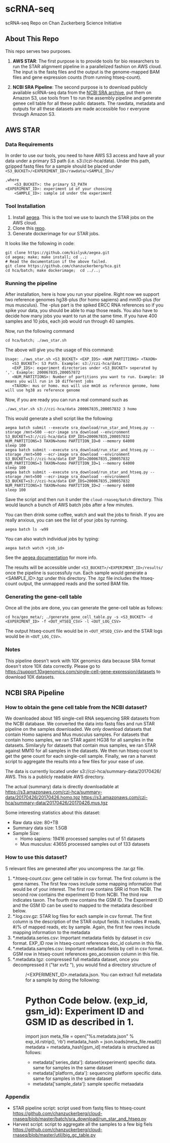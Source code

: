 # scRNA-seq
  scRNA-seq Repo on Chan Zuckerberg Science Initiative
## About This Repo
  This repo serves two purposes.

 1. **AWS STAR**: The first purpose is to provide tools for bio researchers to run the STAR alignment pipeline in a parallelized fashion on AWS cloud. The input is the fastq files and the output is the genome-mapped BAM files and gene expression counts (from running htseq-count).

 2. **NCBI SRA Pipeline**: The second purpose is to download publicly available scRNA-seq data from the [NCBI SRA archive](https://www.ncbi.nlm.nih.gov/sra), put them on Amazon S3, use tools from 1 to run the assembly pipeline and generate genee
 cell table for all these public datasets. The rawdata, metadata and outputs for all these datasets are made accessible foo
r everyone through Amazon S3.

## AWS STAR
### Data Requirements
  In order to use our tools,  you need to have AWS S3 access and have all your data under a primary S3 path (i.e. s3://czi-hca/data). Under this path, gzipped fastq files for a sample should be placed under ``` <S3_BUCKET>/<EXPERIMENT_ID>/rawdata/<SAMPLE_ID>/```

```
,where
    <S3_BUCKET>: the primary S3_PATH
<EXPERIMENT_ID>: experiment id of your choosing
    <SAMPLE_ID>: sample id under the experiment
```

### Tool Installation
 1. Install [aegea](https://github.com/kislyuk/aegea). This is the tool we use to launch the STAR jobs on the AWS cloud.
 2. Clone this [repo](https://github.com/chanzuckerberg/cloud-rnaseq).
 3. Generate dockerimage for our STAR jobs.

 It looks like the following in code:

```
git clone https://github.com/kislyuk/aegea.git
cd aegea; make; make install; cd ..;
# Read the documentation if the above failed.
git clone https://github.com/chanzuckerberg/hca.git
cd hca/batch; make dockerimage;  cd ../..;
```


### Running the pipeline
After installation, here is how you run your pipeline. Right now we support two reference genomes hg38-plus (for homo sapiens) and mm10-plus (for mus musculus). The -plus part is the spiked ERCC RNA references so if you spike your data, you should be able to map those reads. You also have to decide how many jobs you want to run at the same time. If you have 400 samples and 10 jobs, each job would run through 40 samples.

Now, run the following command

```cd hca/batch; ./aws_star.sh ```

The above will give you the usage of this command:

```
Usage: ./aws_star.sh <S3_BUCKET> <EXP_IDS> <NUM_PARTITIONS> <TAXON>
   <S3_BUCKET>: S3 Path. Example: s3://czi-hca/data
   <EXP_IDS>: experiment directories under <S3_BUCKET> seperated by ','. Example: 200067835,200057872
   <NUM_PARTITIONS>: Number of partitions you want to run. Example: 10 means you will run in 10 different jobs
   <TAXON>: mus or homo. mus will use mm10 as reference genome, homo will use hg38 as reference genome
```

Now, if you are ready you can run a real command such as

``` ./aws_star.sh s3://czi-hca/data 200067835,200057832 3 homo ```

This would generate a shell script like the following:

```
aegea batch submit --execute sra_download/run_star_and_htseq.py --storage /mnt=500 --ecr-image sra_download --environment S3_BUCKET=s3://czi-hca/data EXP_IDS=200067835,200057832 NUM_PARTITIONS=3 TAXON=homo PARTITION_ID=0 --memory 64000
sleep 100
aegea batch submit --execute sra_download/run_star_and_htseq.py --storage /mnt=500 --ecr-image sra_download --environment S3_BUCKET=s3://czi-hca/data EXP_IDS=200067835,200057832 NUM_PARTITIONS=3 TAXON=homo PARTITION_ID=1 --memory 64000
sleep 100
aegea batch submit --execute sra_download/run_star_and_htseq.py --storage /mnt=500 --ecr-image sra_download --environment S3_BUCKET=s3://czi-hca/data EXP_IDS=200067835,200057832 NUM_PARTITIONS=3 TAXON=homo PARTITION_ID=2 --memory 64000
sleep 100
```


Save the script and then run it under the ```cloud-rnaseq/batch``` directory. This would launch a bunch of AWS batch jobs after a few minutes.

You can then drink some coffee, watch and wait the jobs to finish. If you are really anxious, you can see the list of your jobs by running.  

```aegea batch ls -w99```

You can also watch individual jobs by typing:

```aegea batch watch <job_id>```

See the [aegea documentation](https://github.com/kislyuk/aegea) for more info.

The results will be accessible under ```<S3_BUCKET>/<EXPERIMENT_ID>/results/``` once the pipeline is successfuly run. Each sample would generate a <SAMPLE_ID>.tgz under this directory. The .tgz file includes the htseq-count output, the unmapped reads and the sorted BAM file.


### Generating the gene-cell table
Once all the jobs are done, you can generate the gene-cell table as follows:

```
cd hca/geo_meta/; ./generate_gene_cell_table.py -s <S3_BUCKET> -d <EXPERIMENT_ID> -f <OUT_HTSEQ_CSV> -l <OUT_LOG_CSV>

```

The output htseq-count file would be in  ```<OUT_HTSEQ_CSV>``` and the STAR logs would be in ```<OUT_LOG_CSV>```.

### Notes
  This pipeline doesn't work with 10X genomics data because SRA format doesn't store 10X data correctly. Please go to https://support.10xgenomics.com/single-cell-gene-expression/datasets to download 10X datasets.

## NCBI SRA Pipeline

### How to obtain the gene cell table from the NCBI dataset?

We downloaded about 185 single-cell RNA sequencing SRR datasets from the NCBI database. We converted the data into fastq files and run STAR pipeline on the samples downloaded.
We only download datasets that contain Homo sapiens and Mus musculus samples. For datasets that contain homo samples, we ran STAR againt HG38 for all samples in the datasets. Similaryly for datasets that contain mus samples, we ran STAR against MM10 for all samples in the datasets. We then run htseq-count to get the gene count for each single-cell sample. Finally, we ran a harvest script to aggregate the results into a few files for your ease of use.


The data is currently located under s3://czi-hca/summary-data/20170426/ AWS. This is a publicly readable AWS directory.


The actual (summary) data is directly downloadable at
https://s3.amazonaws.com/czi-hca/summary-data/20170426/20170426.homo.tgz
https://s3.amazonaws.com/czi-hca/summary-data/20170426/20170426.mus.tgz

Some interesting statistics about this dataset:

  * Raw data size: 80+TB
  * Summary data size: 1.5GB
  * Sample Size:
    * Homo sapiens: 19416 processed samples out of  51 datasets
    * Mus musculus: 43655 processed samples out of 133 datasets

### How to use this dataset?
5 relevant files are generated after you uncompress the .tar.gz file.
  1. *.htseq-count.csv: gene cell table in csv format. The first column is the gene names. The first few rows include some mapping information that would be of your interest. The first row contains SRR id from NCBI. The second row contains the experiment ID from NCBI. The third row indicates taxon. The fourth row contains the GSM ID. The Experiment ID and the GSM ID can be used to mapped to the metadata described below.
  2. *.log.csv.gz: STAR log files for each sample in csv format. The first column is the description of the STAR output fields. It includes # reads, #/% of mapped reads, etc by sample. Again, the first few rows include mapping information to the metadata
  3. *.metadata.series.csv: Important metadata fields by dataset in csv format. EXP_ID row in htseq-count references doc_id column in this file.  
  4. *.metadata.samples.csv: Important metadata fields by cell in csv format. GSM row in htseq-count references geo_accession column in this file.  
  5. *.metadata.tgz: compressed full metadata dataset, once you decompressed it ("tar xvfz <filename>"), you would find a directory structure of <DIR>/<EXPERIMENT_ID>.metadata.json. You can extract full metadata for a sample by doing the following:
      # Python Code below. (exp_id, gsm_id): Experiment ID and GSM ID as described in 1.
      import json
      meta_file = open("%s.metadata.json" % exp_id.rstrip(), 'rb')
      metadata_hash = json.loads(meta_file.read())
      metadata = metadata_hash[gsm_id]
    metadata is structured as follows:
      * metadata['series_data']: dataset(experiment) specific data. same for samples in the same dataset
      * metadata['platform_data']: sequencing platform specific data. same for samples in the same dataset
      * metadata['sample_data']:  sample specific metaadata

### Appendix
 * STAR pipeline script: script used from fastq files to htseq-count
   https://github.com/chanzuckerberg/cloud-rnaseq/blob/master/batch/sra_download/run_star_and_htseq.py
 * Harvest script: script to aggregate all the samples to a few big fiels
   https://github.com/chanzuckerberg/cloud-rnaseq/blob/master/util/big_gc_table.py




